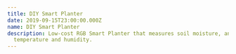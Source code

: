 ```yaml
---
title: DIY Smart Planter
date: 2019-09-15T23:00:00.000Z
name: DIY Smart Planter
description: Low-cost RGB Smart Planter that measures soil moisture, and air
  temperature and humidity.
---
```

